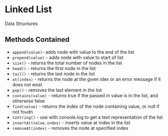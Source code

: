 # Linked List

Data Structures 

## Methods Contained 
- `append(value)`- adds node with value to the end of the list
- `prepend(value)` - adds node with value to start of list
- `size()` - returns the total number of nodes in the list
- `head()` - returns the first node in the list
- `tail()` - returns the last node in the list
- `at(index)` - returns the node at the given idex or an error message if it does not exist
- `pop()` - removes the last element in the list
- `contains(value)` - returns true if the passed in value is in the list, and otherwise false
- `find(value)` - returns the index of the node containing value, or null if not foudn
- `toString()` - use with console.log to get a text representation of the list 
- `insertAt(value,index)` - inserts value at index in the list
- `removeAt(index)` - removes the node at specified index
